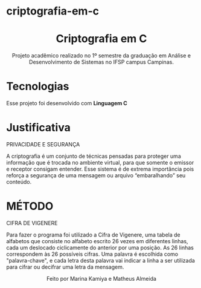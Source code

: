 # criptografia-em-c

<h1 align="center"> Criptografia em C </h1>

<p align="center">
Projeto acadêmico realizado no 1º semestre da graduação em Análise e Desenvolvimento de Sistemas no IFSP campus Campinas.
</p>

<h1>Tecnologias</h1>

Esse projeto foi desenvolvido com <strong> Linguagem C </strong>

<h1>Justificativa</h1>

PRIVACIDADE E SEGURANÇA

A criptografia é um conjunto de técnicas pensadas para proteger uma informação que é trocada no ambiente virtual, para que somente o emissor e receptor consigam entender. Esse sistema é de extrema importância pois reforça a segurança de uma mensagem ou arquivo “embaralhando” seu conteúdo.

<h1>MÉTODO</h1>

CIFRA DE VIGENERE

Para fazer o programa foi utilizado a Cifra de Vigenere, uma tabela de alfabetos que consiste no alfabeto escrito 26 vezes em diferentes linhas, cada um deslocado ciclicamente do anterior por uma posição. As 26 linhas correspondem às 26 possíveis cifras. Uma palavra é escolhida como "palavra-chave", e cada letra desta palavra vai indicar a linha a ser utilizada para cifrar ou decifrar uma letra da mensagem.


<p align="center">Feito por Marina Kamiya e Matheus Almeida</p>
